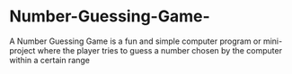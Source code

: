 # Number-Guessing-Game-
A Number Guessing Game is a fun and simple computer program or mini-project where the player tries to guess a number chosen by the computer within a certain range
